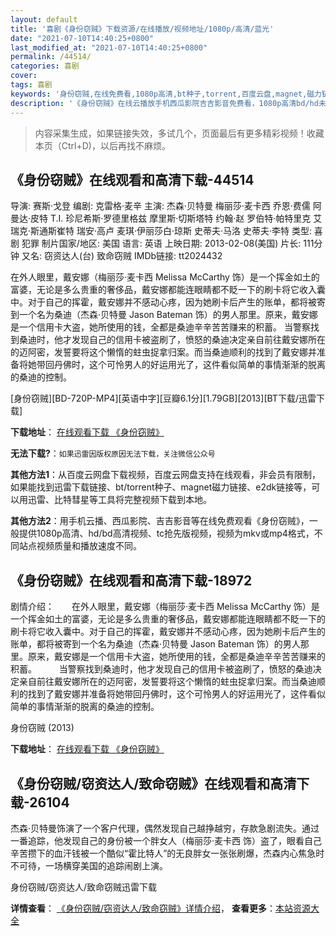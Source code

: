 ```yaml
---
layout: default
title: '喜剧《身份窃贼》下载资源/在线播放/视频地址/1080p/高清/蓝光'
date: "2021-07-10T14:40:25+0800"
last_modified_at: "2021-07-10T14:40:25+0800"
permalink: /44514/
categories: 喜剧
cover:
tags: 喜剧
keywords: '身份窃贼,在线免费看,1080p高清,bt种子,torrent,百度云盘,magnet,磁力链,迅雷下载资源'
description: '《身份窃贼》在线云播放手机西瓜影院吉吉影音免费看，1080p高清bd/hd未删减完整版和tc抢先枪版，mkv/mp4格式，附带bt/torrent种子、magnet/磁力链、百度云盘、网盘资源迅雷下载链接'
---
```


>内容采集生成，如果链接失效，多试几个，页面最后有更多精彩视频！收藏本页（Ctrl+D)，以后再找不麻烦。


## 《身份窃贼》在线观看和高清下载-44514

导演: 赛斯·戈登 编剧: 克雷格·麦辛 主演: 杰森·贝特曼 梅丽莎·麦卡西 乔恩·费儒 阿曼达·皮特 T.I. 珍尼希斯·罗德里格兹 摩里斯·切斯塔特 约翰·赵 罗伯特·帕特里克 艾瑞克·斯通斯崔特 瑞安·高卢 麦琪·伊丽莎白·琼斯 史蒂夫·马洛 史蒂夫·李特 类型: 喜剧 犯罪 制片国家/地区: 美国 语言: 英语 上映日期: 2013-02-08(美国) 片长: 111分钟 又名: 窃资达人(台) 致命窃贼 IMDb链接: tt2024432

在外人眼里，戴安娜（梅丽莎·麦卡西 Melissa McCarthy 饰）是一个挥金如土的富婆，无论是多么贵重的奢侈品，戴安娜都能连眼睛都不眨一下的刷卡将它收入囊中。对于自己的挥霍，戴安娜并不感动心疼，因为她刷卡后产生的账单，都将被寄到一个名为桑迪（杰森·贝特曼 Jason Bateman 饰）的男人那里。原来，戴安娜是一个信用卡大盗，她所使用的钱，全都是桑迪辛辛苦苦赚来的积蓄。 当警察找到桑迪时，他才发现自己的信用卡被盗刷了，愤怒的桑迪决定亲自前往戴安娜所在的迈阿密，发誓要将这个懒惰的蛀虫捉拿归案。而当桑迪顺利的找到了戴安娜并准备将她带回丹佛时，这个可怜男人的好运用光了，这件看似简单的事情渐渐的脱离的桑迪的控制。


[身份窃贼][BD-720P-MP4][英语中字][豆瓣6.1分][1.79GB][2013][BT下载/迅雷下载]

**下载地址**： [在线观看下载 《身份窃贼》](https://www.btdx8.com/torrent/identity_thief_2013.html) 


**无法下载?**：`如果迅雷因版权原因无法下载，关注微信公众号 `

**其他方法1**：从百度云网盘下载视频，百度云网盘支持在线观看，非会员有限制，如果能找到迅雷下载链接、bt/torrent种子、magnet磁力链接、e2dk链接等，可以用迅雷、比特彗星等工具将完整视频下载到本地。

**其他方法2**：用手机云播、西瓜影院、吉吉影音等在线免费观看《身份窃贼》，一般提供1080p高清、hd/bd高清视频、tc抢先版视频，视频为mkv或mp4格式，不同站点视频质量和播放速度不同。


## 《身份窃贼》在线观看和高清下载-18972

剧情介绍：　　在外人眼里，戴安娜（梅丽莎·麦卡西 Melissa McCarthy 饰）是一个挥金如土的富婆，无论是多么贵重的奢侈品，戴安娜都能连眼睛都不眨一下的刷卡将它收入囊中。对于自己的挥霍，戴安娜并不感动心疼，因为她刷卡后产生的账单，都将被寄到一个名为桑迪（杰森·贝特曼 Jason Bateman 饰）的男人那里。原来，戴安娜是一个信用卡大盗，她所使用的钱，全都是桑迪辛辛苦苦赚来的积蓄。  　　当警察找到桑迪时，他才发现自己的信用卡被盗刷了，愤怒的桑迪决定亲自前往戴安娜所在的迈阿密，发誓要将这个懒惰的蛀虫捉拿归案。而当桑迪顺利的找到了戴安娜并准备将她带回丹佛时，这个可怜男人的好运用光了，这件看似简单的事情渐渐的脱离的桑迪的控制。


身份窃贼 (2013)

**下载地址**： [在线观看下载 《身份窃贼》](https://www.btbtdy.me/btdy/dy2614.html) 


## 《身份窃贼/窃资达人/致命窃贼》在线观看和高清下载-26104

杰森·贝特曼饰演了一个客户代理，偶然发现自己越挣越穷，存款急剧流失。通过一番追踪，他发现自己的身份被一个胖女人（梅丽莎·麦卡西 饰）盗了，眼看自己辛苦攒下的血汗钱被一个酷似&ldquo;霍比特人”的无良胖女一张张刷爆，杰森内心焦急时不可待，一场横穿美国的追踪闹剧上演。</p>


身份窃贼/窃资达人/致命窃贼迅雷下载

**详情查看**： [《身份窃贼/窃资达人/致命窃贼》详情介绍](/movie/26104/)， **查看更多**：[本站资源大全](/movie/t/all/)

